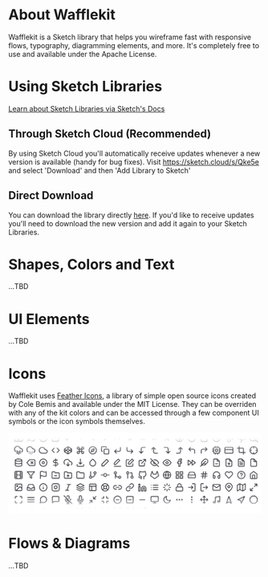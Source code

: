 # About Wafflekit

Wafflekit is a Sketch library that helps you wireframe fast with responsive flows, typography, diagramming elements, and more.
It's completely free to use and available under the Apache License.


# Using Sketch Libraries
[Learn about Sketch Libraries via Sketch's Docs](https://sketchapp.com/docs/libraries/adding-libraries)


## Through Sketch Cloud (Recommended)

By using Sketch Cloud you'll automatically receive updates whenever a new version is available (handy for bug fixes).
Visit https://sketch.cloud/s/Qke5e and select 'Download' and then 'Add Library to Sketch'


## Direct Download

You can download the library directly [here](https://github.com/albertocamacho/wafflekit/tree/master/wafflekit). If you'd like to receive updates you'll need to download the new version and add it again to your Sketch Libraries. 








# Shapes, Colors and Text

...TBD


# UI Elements

...TBD




# Icons

Wafflekit uses [Feather Icons](feathericons.com), a library of simple open source icons created by Cole Bemis and available under the MIT License. They can be overriden with any of the kit colors and can be accessed through a few component UI symbols or the icon symbols themselves.


![Icons](markdown_assets/Markdown_Github_Icons.png)



# Flows & Diagrams

...TBD






